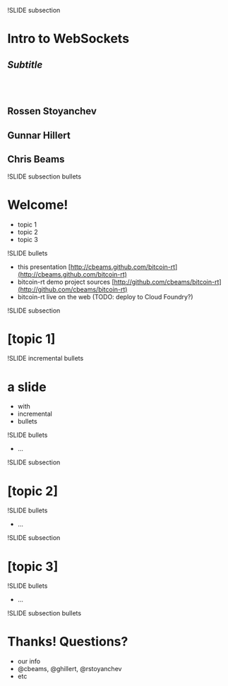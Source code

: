 !SLIDE subsection
# Intro to WebSockets
## _Subtitle_
<br><br>
## Rossen Stoyanchev
## Gunnar Hillert
## Chris Beams

!SLIDE subsection bullets
# Welcome!
* topic 1
* topic 2
* topic 3

!SLIDE bullets
* this presentation [http://cbeams.github.com/bitcoin-rt](http://cbeams.github.com/bitcoin-rt)
* bitcoin-rt demo project sources [http://github.com/cbeams/bitcoin-rt](http://github.com/cbeams/bitcoin-rt)
* bitcoin-rt live on the web (TODO: deploy to Cloud Foundry?)

!SLIDE subsection
# [topic 1]

!SLIDE incremental bullets
# a slide
* with
* incremental
* bullets

!SLIDE bullets
* ...

!SLIDE subsection
# [topic 2]

!SLIDE bullets
* ...

!SLIDE subsection
# [topic 3]

!SLIDE bullets
* ...

!SLIDE subsection bullets
# Thanks! Questions?
* our info
* @cbeams, @ghillert, @rstoyanchev
* etc
